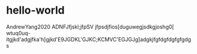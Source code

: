 # hello-world
AndrewYang2020
ADNFJfjskl;jfpSV jfpsdjfios[duguwegjsdkgjoshg0[ wtuq0uq-itgjkd'adgjfka'h]gjkd'E9JGDKL'GJKC;KCMVC'EGJGJg]adgkjfgfdgfdgfgfgdgs
